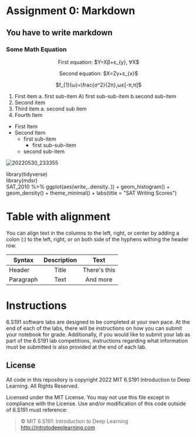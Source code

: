 # Assignment 0: Markdown
## You have to write markdown
### Some Math Equation
[//]: # "Equations using: LaTeX"
<p align="center">First equation: $Y=X&beta;+&epsilon;_{y}, &forall;X$</p>
<p align="center">Second equation: $X=Z&gamma;+&epsilon;_{x}$</p>
<p align="center">$f_{1}(&omega;)=\frac{&sigma;^2}{2&pi;},&omega;&epsilon;[-&pi;,&pi;]$</p>

1. First item a. first sub-item A) first sub-sub-item b.second sub-item
2. Second item
3. Third item a. second sub item
4. Fourth Item

* First Item
* Second Item
  * first sub-item
    * first sub-sub-item
  * second sub-item

![20220530_233355](https://user-images.githubusercontent.com/80702703/171043014-63746b0c-41e0-41d3-bf49-50065ec6d155.jpg)


library(tidyverse)\
library(mdsr)\
SAT_2010 %>% ggplot(aes(write,..density..)) + geom_histogram() +\
geom_density() + theme_minimal() + labs(title = "SAT Writing Scores")


# Table with alignment
You can align text in the columns to the left, right, or center by adding a
colon (\:) to the left, right, or on both side of the hyphens withing the header row.

| Syntax | Description | Text |
| ------ | :---------: | :--: |
| Header | Title | There's this |
| Paragraph | Text | And more |

# Instructions
6.S191 software labs are designed to be completed at your own pace. At the end of each
of the labs, there will be instructions on how you can submit your notebook for grade.
Additionally, if you would like to submit your lab as part of the 6.S191 lab competitions,
instructions regarding what information must be submitted is also provided at the end of
each lab.

## License
All code in this repository is copyright 2022 MIT 6.S191 Introduction to Deep Learning. All Rights Reserved.

Licensed under the MIT License. You may not use this file except in compliance with the
License. Use and/or modification of this code outside of 6.S191 must reference:

> © MIT 6.S191: Introduction to Deep Learning
> http://introtodeeplearning.com

